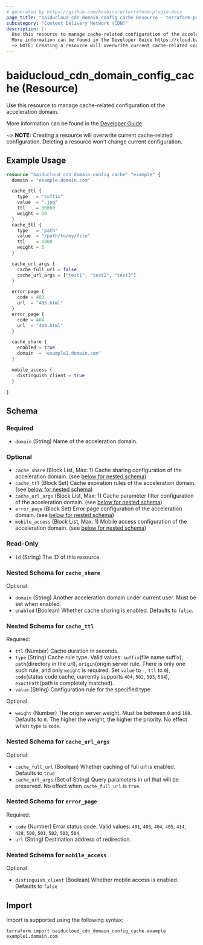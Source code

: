 ```yaml
---
# generated by https://github.com/hashicorp/terraform-plugin-docs
page_title: "baiducloud_cdn_domain_config_cache Resource - terraform-provider-baiducloud"
subcategory: "Content Delivery Network (CDN)"
description: |-
  Use this resource to manage cache-related configuration of the acceleration domain.
  More information can be found in the Developer Guide https://cloud.baidu.com/doc/CDN/s/wjxzhgxnx.
  ~> NOTE: Creating a resource will overwrite current cache-related configuration. Deleting a resource won't change current configuration.
---
```


# baiducloud_cdn_domain_config_cache (Resource)

Use this resource to manage cache-related configuration of the acceleration domain.

More information can be found in the [Developer Guide](https://cloud.baidu.com/doc/CDN/s/wjxzhgxnx).

~> **NOTE:** Creating a resource will overwrite current cache-related configuration. Deleting a resource won't change current configuration.

## Example Usage

```terraform
resource "baiducloud_cdn_domain_config_cache" "example" {
  domain = "example.domain.com"

  cache_ttl {
    type   = "suffix"
    value  = ".jpg"
    ttl    = 36000
    weight = 30
  }
  cache_ttl {
    type   = "path"
    value  = "/path/to/my/file"
    ttl    = 1800
    weight = 5
  }

  cache_url_args {
    cache_full_url = false
    cache_url_args = ["test1", "test2", "test3"]
  }

  error_page {
    code = 403
    url  = "403.html"
  }
  error_page {
    code = 404
    url  = "404.html"
  }

  cache_share {
    enabled = true
    domain  = "example2.domain.com"
  }

  mobile_access {
    distinguish_client = true
  }

}
```

<!-- schema generated by tfplugindocs -->
## Schema

### Required

- `domain` (String) Name of the acceleration domain.

### Optional

- `cache_share` (Block List, Max: 1) Cache sharing configuration of the acceleration domain. (see [below for nested schema](#nestedblock--cache_share))
- `cache_ttl` (Block Set) Cache expiration rules of the acceleration domain. (see [below for nested schema](#nestedblock--cache_ttl))
- `cache_url_args` (Block List, Max: 1) Cache parameter filter configuration of the acceleration domain. (see [below for nested schema](#nestedblock--cache_url_args))
- `error_page` (Block Set) Error page configuration of the acceleration domain. (see [below for nested schema](#nestedblock--error_page))
- `mobile_access` (Block List, Max: 1) Mobile access configuration of the acceleration domain. (see [below for nested schema](#nestedblock--mobile_access))

### Read-Only

- `id` (String) The ID of this resource.

<a id="nestedblock--cache_share"></a>
### Nested Schema for `cache_share`

Optional:

- `domain` (String) Another acceleration domain under current user. Must be set when enabled.
- `enabled` (Boolean) Whether cache sharing is enabled. Defaults to `false`.


<a id="nestedblock--cache_ttl"></a>
### Nested Schema for `cache_ttl`

Required:

- `ttl` (Number) Cache duration in seconds.
- `type` (String) Cache rule type. Valid values: `suffix`(file name suffix), `path`(directory in the url), `origin`(origin server rule. There is only one such rule, and only `weight` is required. Set `value` to `-`, `ttl` to `0`), `code`(status code cache, currently supports `404`, `502`, `503`, `504`), `exactPath`(path is completely matched).
- `value` (String) Configuration rule for the specified type.

Optional:

- `weight` (Number) The origin server weight. Must be between `0` and `100`. Defaults to `0`. The higher the weight, the higher the priority. No effect when `type` is `code`.


<a id="nestedblock--cache_url_args"></a>
### Nested Schema for `cache_url_args`

Optional:

- `cache_full_url` (Boolean) Whether caching of full url is enabled. Defaults to `true`
- `cache_url_args` (Set of String) Query parameters in url that will be preserved. No effect when `cache_full_url` is `true`.


<a id="nestedblock--error_page"></a>
### Nested Schema for `error_page`

Required:

- `code` (Number) Error status code. Valid values: `401`, `403`, `404`, `405`, `414`, `429`, `500`, `501`, `502`, `503`, `504`.
- `url` (String) Destination address of redirection.


<a id="nestedblock--mobile_access"></a>
### Nested Schema for `mobile_access`

Optional:

- `distinguish_client` (Boolean) Whether mobile access is enabled. Defaults to `false`

## Import

Import is supported using the following syntax:

```shell
terraform import baiducloud_cdn_domain_config_cache.example example1.domain.com
```
